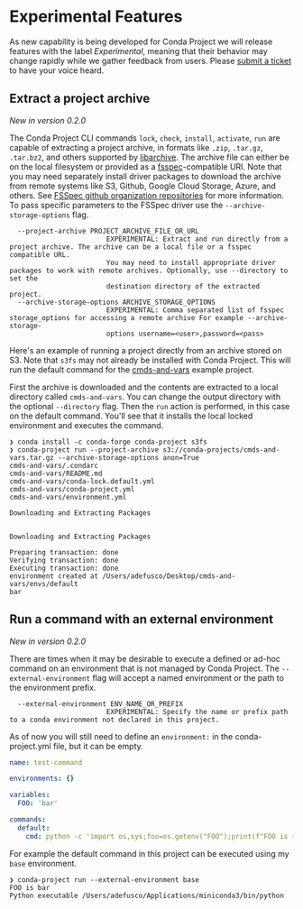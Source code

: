 # Experimental Features

As new capability is being developed for Conda Project we will release features with the label *Experimental*, meaning
that their behavior may change rapidly while we gather feedback from users. Please
[submit a ticket](https://github.com/conda-incubator/conda-project/issues/new/choose) to have your voice heard.

## Extract a project archive

*New in version 0.2.0*

The Conda Project CLI commands `lock`, `check`, `install`, `activate`, `run` are capable of extracting a project
archive, in formats like `.zip`, `.tar.gz`, `.tar.bz2`, and others supported by
[libarchive](https://www.libarchive.org/). The archive file can either be on the local filesystem or provided as
a [fsspec](https://filesystem-spec.readthedocs.io/en/latest/?badge=latest)-compatible URI. Note that you may need
separately install driver packages to download the archive from remote systems like S3, Github, Google Cloud Storage,
Azure, and others. See [FSSpec github organization repositories](https://github.com/orgs/fsspec/repositories) for
more information. To pass specific parameters to the FSSpec driver use the `--archive-storage-options` flag.

```text
  --project-archive PROJECT_ARCHIVE_FILE_OR_URL
                        EXPERIMENTAL: Extract and run directly from a project archive. The archive can be a local file or a fsspec compatible URL.
                        You may need to install appropriate driver packages to work with remote archives. Optionally, use --directory to set the
                        destination directory of the extracted project.
  --archive-storage-options ARCHIVE_STORAGE_OPTIONS
                        EXPERIMENTAL: Comma separated list of fsspec storage_options for accessing a remote archive For example --archive-storage-
                        options username=<user>,password=<pass>
```

Here's an example of running a project directly from an archive stored on S3. Note that `s3fs` may not already be
installed with Conda Project. This will run the default command for the
[cmds-and-vars](https://github.com/conda-incubator/conda-project/tree/main/examples/cmds-and-vars) example project.

First the archive is downloaded and the contents are extracted to a local directory called `cmds-and-vars`. You
can change the output directory with the optional `--directory` flag. Then the `run` action is performed, in
this case on the default command. You'll see that it installs the local locked environment and executes the command.

```text
❯ conda install -c conda-forge conda-project s3fs
❯ conda-project run --project-archive s3://conda-projects/cmds-and-vars.tar.gz --archive-storage-options anon=True
cmds-and-vars/.condarc
cmds-and-vars/README.md
cmds-and-vars/conda-lock.default.yml
cmds-and-vars/conda-project.yml
cmds-and-vars/environment.yml

Downloading and Extracting Packages


Downloading and Extracting Packages

Preparing transaction: done
Verifying transaction: done
Executing transaction: done
environment created at /Users/adefusco/Desktop/cmds-and-vars/envs/default
bar
```

## Run a command with an external environment

*New in version 0.2.0*

There are times when it may be desirable to execute a defined or ad-hoc command on an environment that is not managed
by Conda Project. The `--external-environment` flag will accept a named environment or the path to the environment
prefix.

```text
  --external-environment ENV_NAME_OR_PREFIX
                        EXPERIMENTAL: Specify the name or prefix path to a conda environment not declared in this project.
```

As of now you will still need to define an `environment:` in the conda-project.yml file, but it can be empty.

```yaml
name: test-command

environments: {}

variables:
  FOO: 'bar'

commands:
  default:
    cmd: python -c 'import os,sys;foo=os.getenv("FOO");print(f"FOO is {foo}\nPython executable {sys.executable}")'
```

For example the default command in this project can be executed using my `base` environment.

```text
❯ conda-project run --external-environment base
FOO is bar
Python executable /Users/adefusco/Applications/miniconda3/bin/python
```
